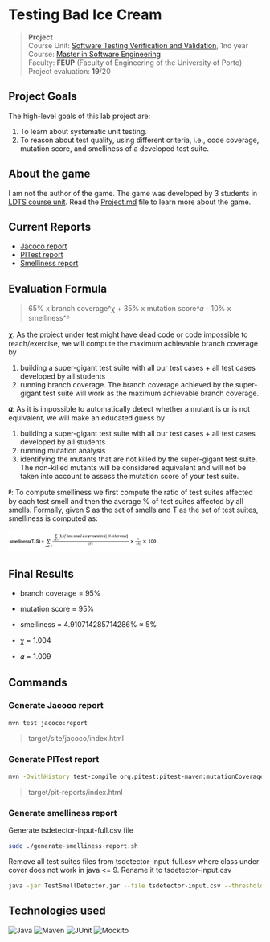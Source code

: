 # Testing Bad Ice Cream

> **Project** <br />
> Course Unit: [Software Testing Verification and Validation](https://sigarra.up.pt/feup/en/ucurr_geral.ficha_uc_view?pv_ocorrencia_id=537128 "Software Testing Verification and Validation"), 1nd year
> <br />
> Course: [Master in Software Engineering](https://sigarra.up.pt/feup/en/cur_geral.cur_view?pv_curso_id=10861&pv_ano_lectivo=2024) <br />
> Faculty: **FEUP** (Faculty of Engineering of the University of Porto)
> <br/>
> Project evaluation: **19**/20

## Project Goals

The high-level goals of this lab project are:

1. To learn about systematic unit testing.
2. To reason about test quality, using different criteria, i.e., code coverage, mutation score, and smelliness of a developed test suite.

## About the game

I am not the author of the game. The game was developed by 3 students in [LDTS course unit](https://sigarra.up.pt/feup/en/UCURR_GERAL.FICHA_UC_VIEW?pv_ocorrencia_id=520319).
Read the [Project.md](docs/LDTS-Project.md) file to learn more about the game.

## Current Reports

- [Jacoco report](https://theperas.github.io/tvvs/reports/jacoco/index.html)
- [PITest report](https://theperas.github.io/tvvs/reports/pitest/index.html)
- [Smelliness report](https://theperas.github.io/tvvs/reports/smelliness/index.html)

## Evaluation Formula

> 65% x branch coverage^ꭓ + 35% x mutation score^𝛼 - 10% x smelliness^ᵝ

**ꭓ**: As the project under test might have dead code or code impossible to reach/exercise, we will compute the maximum achievable branch coverage by

1. building a super-gigant test suite with all our test cases + all test cases developed by all students
2. running branch coverage. The branch coverage achieved by the super-gigant test suite will work as the maximum achievable branch coverage.

**𝛼**: As it is impossible to automatically detect whether a mutant is or is not equivalent, we will make an educated guess by

1. building a super-gigant test suite with all our test cases + all test cases developed by all students
2. running mutation analysis
3. identifying the mutants that are not killed by the super-gigant test suite. The non-killed mutants will be considered equivalent and will not be taken into account to assess the mutation score of your test suite.

**ᵝ**: To compute smelliness we first compute the ratio of test suites affected by each test smell and then the average % of test suites affected by all smells. Formally, given S as the set of smells and T as the set of test suites, smelliness is computed as:

<img src="docs/resources/smelliness_formula.png" alt="smelliness" width="300"/>

## Final Results

- branch coverage = 95%
- mutation score = 95%
- smelliness = 4.910714285714286% ≈ 5%

- ꭓ = 1.004
- 𝛼 = 1.009

## Commands

### Generate Jacoco report

```bash
mvn test jacoco:report
```

> target/site/jacoco/index.html

### Generate PITest report

```bash
mvn -DwithHistory test-compile org.pitest:pitest-maven:mutationCoverage
```

> target/pit-reports/index.html

### Generate smelliness report

Generate tsdetector-input-full.csv file

```bash
sudo ./generate-smelliness-report.sh
```

Remove all test suites files from tsdetector-input-full.csv where class under cover does not work in java <= 9.
Rename it to tsdetector-input.csv

```bash
java -jar TestSmellDetector.jar --file tsdetector-input.csv --thresholds spadini --granularity boolean --output tsdetector-output.csv
```

## Technologies used

<div>
<img width="40" src="https://raw.githubusercontent.com/marwin1991/profile-technology-icons/refs/heads/main/icons/java.png" alt="Java" title="Java"/>
<img width="40" src="https://raw.githubusercontent.com/marwin1991/profile-technology-icons/refs/heads/main/icons/maven.png" alt="Maven" title="Maven"/>
<img width="40" src="https://raw.githubusercontent.com/marwin1991/profile-technology-icons/refs/heads/main/icons/junit.png" alt="JUnit" title="JUnit"/>
<img width="40" src="https://raw.githubusercontent.com/marwin1991/profile-technology-icons/refs/heads/main/icons/mocikto.png" alt="Mockito" title="Mockito"/>
</div>
